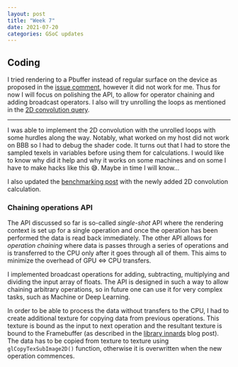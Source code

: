 ```yaml
---
layout: post
title: "Week 7"
date: 2021-07-20
categories: GSoC updates
---
```


## Coding
I tried rendering to a Pbuffer instead of regular surface on the device as proposed in the [issue comment](https://forums.imgtec.com/t/sgx530-argb8888-support/3403/5?u=jduchniewicz), however it did not work for me. Thus for now I will focus on polishing the API, to allow for operator chaining and adding broadcast operators. I also will try unrolling the loops as mentioned in the [2D convolution query](https://forums.imgtec.com/t/gradient-calculation-inside-a-conditional-block/3404/5?u=jduchniewicz).

----------------

I was able to implement the 2D convolution with the unrolled loops with some hurdles along the way. Notably, what worked on my host did not work on BBB so I had to debug the shader code. It turns out that I had to store the sampled texels in variables before using them for calculations. I would like to know why did it help and why it works on some machines and on some I have to make hacks like this 😅. Maybe in time I will know...

I also updated the [benchmarking post](https://jduchniewicz.github.io/gsoc2021-blog/posts/2021/07/15/benchmarking.html) with the newly added 2D convolution calculation.

### Chaining operations API
The API discussed so far is so-called *single-shot* API where the rendering context is set up for a single operation and once the operation has been performed the data is read back immediately. The other API allows for *operation chaining* where data is passes through a series of operations and is transferred to the CPU only after it goes through all of them. This aims to minimize the overhead of GPU <=> CPU transfers.

I implemented broadcast operations for adding, subtracting, multiplying and dividing the input array of floats. The API is designed in such a way to allow chaining arbitrary operations, so in future one can use it for very complex tasks, such as Machine or Deep Learning.

In order to be able to process the data without transfers to the CPU, I had to create additional texture for copying data from previous operations. This texture is bound as the input to next operation and the resultant texture is bound to the Framebuffer (as described in the [library innards]() blog post). The data has to be copied from texture to texture using `glCopyTexSubImage2D()` function, otherwise it is overwritten when the new operation commences.

